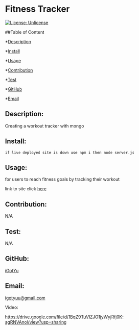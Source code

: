 
 
# Fitness Tracker

[![License: Unlicense](https://img.shields.io/badge/License-Unlicense-yellow.svg)](https://opensource.org/licenses/Unlicense)

##Table of Content

*[Description](#description)

*[Install](#install)

*[Usage](#usage)

*[Contribution](#contribution)

*[Test](#test)

*[GitHub](#github)

*[Email](#email)

## Description: 
Creating a workout tracker with mongo

## Install:

```
if live deployed site is down use npm i then node server.js
```

## Usage:
 for users to reach fitness goals by tracking their workout 
 
 link to site click [here](https://fitnesstrackeray.herokuapp.com/)


## Contribution:
N/A

## Test:
N/A

## GitHub:
[iGotYu](https://github.com/iGotYu/)

## Email:
[igotyuu@gmail.com](mailto:igotyuu@gmail.com)

Video:

https://drive.google.com/file/d/1BqZ9TuVIZJO1jyWyjRfj0K-agRNVAnoI/view?usp=sharing